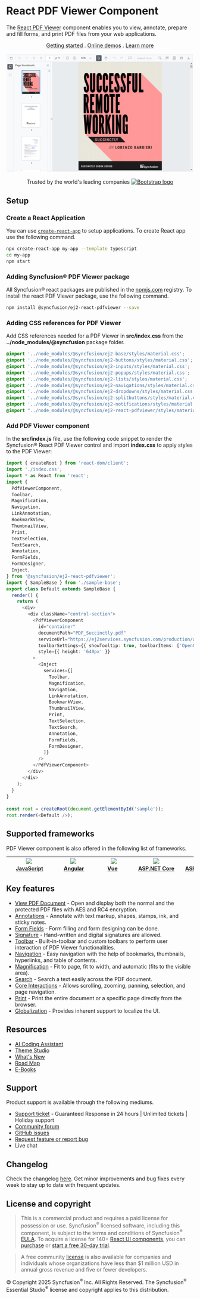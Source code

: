 # React PDF Viewer Component

The [React PDF Viewer](https://www.syncfusion.com/pdf-viewer-sdk/react-pdf-viewer?utm_source=npm&utm_medium=listing&utm_campaign=react-pdf-viewer-npm) component enables you to view, annotate, prepare and fill forms, and print PDF files from your web applications.

<p align="center">
    <a href="https://help.syncfusion.com/document-processing/pdf/pdf-viewer/react/getting-started/?utm_source=npm&utm_medium=listing&utm_campaign=react-pdf-viewer-npm">Getting started</a> . 
    <a href="https://document.syncfusion.com/demos/pdf-viewer/react/index.html#/tailwind3/pdfviewer/default/?utm_source=npm&utm_medium=listing&utm_campaign=react-pdf-viewer-npm#/bootstrap5/pdfviewer/default">Online demos</a> . 
    <a href="https://www.syncfusion.com/pdf-viewer-sdk/react-pdf-viewer?utm_source=npm&utm_medium=listing&utm_campaign=react-pdf-viewer-npm">Learn more</a>
</p>

<p align="center">
    <img src="https://raw.githubusercontent.com/SyncfusionExamples/nuget-img/master/react/react-pdf-viewer.png" alt="React PDF Viewer Component"/>
</p>

<p align="center">
Trusted by the world's leading companies
  <a href="https://www.syncfusion.com">
    <img src="https://ej2.syncfusion.com/home/images/trusted_companies.png" alt="Bootstrap logo">
  </a>
</p>

## Setup

### Create a React Application

You can use [`create-react-app`](https://github.com/facebookincubator/create-react-app) to setup applications. To create React app use the following command.

```bash
npx create-react-app my-app --template typescript
cd my-app
npm start
```

### Adding Syncfusion&reg; PDF Viewer package

All Syncfusion&reg; react packages are published in the [npmjs.com](https://www.npmjs.com/~syncfusionorg) registry. To install the react PDF Viewer package, use the following command.

```bash
npm install @syncfusion/ej2-react-pdfviewer --save
```

### Adding CSS references for PDF Viewer

Add CSS references needed for a PDF Viewer in **src/index.css** from the **../node_modules/@syncfusion** package folder.

```css
@import '../node_modules/@syncfusion/ej2-base/styles/material.css';
@import '../node_modules/@syncfusion/ej2-buttons/styles/material.css';
@import '../node_modules/@syncfusion/ej2-inputs/styles/material.css';
@import '../node_modules/@syncfusion/ej2-popups/styles/material.css';
@import '../node_modules/@syncfusion/ej2-lists/styles/material.css';
@import '../node_modules/@syncfusion/ej2-navigations/styles/material.css';
@import '../node_modules/@syncfusion/ej2-dropdowns/styles/material.css';
@import '../node_modules/@syncfusion/ej2-splitbuttons/styles/material.css';
@import '../node_modules/@syncfusion/ej2-notifications/styles/material.css';  
@import "../node_modules/@syncfusion/ej2-react-pdfviewer/styles/material.css";
```

### Add PDF Viewer component

In the **src/index.js** file, use the following code snippet to render the Syncfusion&reg; React PDF Viewer control and import **index.css** to apply styles to the PDF Viewer:

```typescript
import { createRoot } from 'react-dom/client';
import './index.css';
import * as React from 'react';
import {
  PdfViewerComponent,
  Toolbar,
  Magnification,
  Navigation,
  LinkAnnotation,
  BookmarkView,
  ThumbnailView,
  Print,
  TextSelection,
  TextSearch,
  Annotation,
  FormFields,
  FormDesigner,
  Inject,
} from '@syncfusion/ej2-react-pdfviewer';
import { SampleBase } from './sample-base';
export class Default extends SampleBase {
  render() {
    return (
      <div>
        <div className="control-section">
          <PdfViewerComponent
            id="container"
            documentPath="PDF_Succinctly.pdf"
            serviceUrl="https://ej2services.syncfusion.com/production/web-services/api/pdfviewer"
            toolbarSettings={{ showTooltip: true, toolbarItems: ['OpenOption',  'PanTool', 'AnnotationEditTool', 'FormDesignerEditTool', ], annotationToolbarItems: ['HandWrittenSignatureTool'], formDesignerToolbarItems: ['TextboxTool', 'PasswordTool', ] }} 
            style={{ height: '640px' }}
          >
            <Inject
              services={[
                Toolbar,
                Magnification,
                Navigation,
                LinkAnnotation,
                BookmarkView,
                ThumbnailView,
                Print,
                TextSelection,
                TextSearch,
                Annotation,
                FormFields,
                FormDesigner,
              ]}
            />
          </PdfViewerComponent>
        </div>
      </div>
    );
  }
}

const root = createRoot(document.getElementById('sample'));
root.render(<Default />);
```

## Supported frameworks

PDF Viewer component is also offered in the following list of frameworks.

| [<img src="https://ej2.syncfusion.com/github/images/js.svg" height="50" />](https://www.syncfusion.com/pdf-viewer-sdk/javascript-pdf-viewer?utm_medium=listing&utm_source=github)<br/>&nbsp;&nbsp;&nbsp;&nbsp;&nbsp;[JavaScript](https://www.syncfusion.com/pdf-viewer-sdk/javascript-pdf-viewer?utm_medium=listing&utm_source=github)&nbsp;&nbsp;&nbsp;&nbsp; | [<img src="https://ej2.syncfusion.com/github/images/angular-new.svg"  height="50" />](https://www.syncfusion.com/pdf-viewer-sdk/angular-pdf-viewer/?utm_medium=listing&utm_source=github)<br/>&nbsp;&nbsp;&nbsp;&nbsp;&nbsp;&nbsp;&nbsp;[Angular](https://www.syncfusion.com/pdf-viewer-sdk/angular-pdf-viewer/?utm_medium=listing&utm_source=github)&nbsp;&nbsp;&nbsp;&nbsp;&nbsp;&nbsp; | [<img src="https://ej2.syncfusion.com/github/images/vue.svg" height="50" />](https://www.syncfusion.com/pdf-viewer-sdk/vue-pdf-viewer?utm_medium=listing&utm_source=github)<br/>&nbsp;&nbsp;&nbsp;&nbsp;&nbsp;&nbsp;&nbsp;[Vue](https://www.syncfusion.com/pdf-viewer-sdk/vue-pdf-viewer?utm_medium=listing&utm_source=github)&nbsp;&nbsp;&nbsp;&nbsp;&nbsp;&nbsp;&nbsp;&nbsp;&nbsp; | [<img src="https://ej2.syncfusion.com/github/images/netcore.svg" height="50" />](https://www.syncfusion.com/pdf-viewer-sdk/asp-net-core-pdf-viewer?utm_medium=listing&utm_source=github)<br/>&nbsp;&nbsp;[ASP.NET&nbsp;Core](https://www.syncfusion.com/pdf-viewer-sdk/asp-net-core-pdf-viewer?utm_medium=listing&utm_source=github)&nbsp;&nbsp; | [<img src="https://ej2.syncfusion.com/github/images/netmvc.svg" height="50" />](https://www.syncfusion.com/pdf-viewer-sdk/asp-net-mvc-pdf-viewer?utm_medium=listing&utm_source=github)<br/>&nbsp;&nbsp;[ASP.NET&nbsp;MVC](https://www.syncfusion.com/pdf-viewer-sdk/asp-net-mvc-pdf-viewer?utm_medium=listing&utm_source=github)&nbsp;&nbsp; | 
| :-----: | :-----: | :-----: | :-----: | :-----: |

## Key features

* [View PDF Document](https://help.syncfusion.com/document-processing/pdf/pdf-viewer/react/getting-started/) - Open and display both the normal and the protected PDF files with AES and RC4 encryption.
* [Annotations](https://help.syncfusion.com/document-processing/pdf/pdf-viewer/react/annotation/text-markup-annotation/) - Annotate with text markup, shapes, stamps, ink, and sticky notes.
* [Form Fields](https://help.syncfusion.com/document-processing/pdf/pdf-viewer/react/form-designer/create-fillable-pdf-forms/create-programmatically/) - Form filling and form designing can be done.
* [Signature](https://help.syncfusion.com/document-processing/pdf/pdf-viewer/angular/handwritten-signature/) - Hand-written and digital signatures are allowed.
* [Toolbar](https://help.syncfusion.com/document-processing/pdf/pdf-viewer/react/toolbar/) - Built-in-toolbar and custom toolbars to perform user interaction of PDF Viewer functionalities.
* [Navigation](https://help.syncfusion.com/document-processing/pdf/pdf-viewer/react/navigation/) - Easy navigation with the help of bookmarks, thumbnails, hyperlinks, and table of contents.
* [Magnification](https://help.syncfusion.com/document-processing/pdf/pdf-viewer/react/magnification/) - Fit to page, fit to width, and automatic (fits to the visible area).
* [Search](https://help.syncfusion.com/document-processing/pdf/pdf-viewer/react/text-search/) - Search a text easily across the PDF document.	
* [Core Interactions](https://help.syncfusion.com/document-processing/pdf/pdf-viewer/react/interaction-mode/) - Allows scrolling, zooming, panning, selection, and page navigation.
* [Print](https://help.syncfusion.com/document-processing/pdf/pdf-viewer/react/print/) - Print the entire document or a specific page directly from the browser.
* [Globalization](https://help.syncfusion.com/document-processing/pdf/pdf-viewer/react/globalization/) - Provides inherent support to localize the UI.

## Resources

* [AI Coding Assistant](https://ej2.syncfusion.com/react/documentation/ai-coding-assistants/overview)
* [Theme Studio](https://ej2.syncfusion.com/themestudio/)
* [What's New](https://www.syncfusion.com/products/whatsnew/pdf-viewer-sdk?utm_medium=listing&utm_source=github)
* [Road Map](https://www.syncfusion.com/products/roadmap/pdf-viewer-sdk)
* [E-Books](https://www.syncfusion.com/succinctly-free-ebooks?searchkey=react&type=all)

## Support

Product support is available through the following mediums.

* [Support ticket](https://support.syncfusion.com/support/tickets/create) - Guaranteed Response in 24 hours | Unlimited tickets | Holiday support
* [Community forum](https://www.syncfusion.com/forums/pdf-viewer-sdk?utm_source=npm&utm_medium=listing&utm_campaign=react-pdf-viewer-npm)
* [GitHub issues](https://github.com/syncfusion/ej2-react-ui-components/issues/new)
* [Request feature or report bug](https://www.syncfusion.com/feedback/pdf-viewer-sdk?utm_source=npm&utm_medium=listing&utm_campaign=react-pdf-viewer-npm)
* Live chat

## Changelog

Check the changelog [here](https://github.com/syncfusion/ej2-react-ui-components/blob/master/components/pdfviewer/CHANGELOG.md?utm_source=npm&utm_medium=listing&utm_campaign=react-pdf-viewer-npm). Get minor improvements and bug fixes every week to stay up to date with frequent updates.

## License and copyright

> This is a commercial product and requires a paid license for possession or use. Syncfusion<sup>®</sup> licensed software, including this component, is subject to the terms and conditions of Syncfusion<sup>®</sup> [EULA](https://www.syncfusion.com/eula/es/). To acquire a license for 140+ [React UI components](https://www.syncfusion.com/react-components), you can [purchase](https://www.syncfusion.com/sales/products) or [start a free 30-day trial](https://www.syncfusion.com/account/manage-trials/start-trials).

> A free community [license](https://www.syncfusion.com/products/communitylicense) is also available for companies and individuals whose organizations have less than $1 million USD in annual gross revenue and five or fewer developers.

&copy; Copyright 2025 Syncfusion<sup>®</sup> Inc. All Rights Reserved. The Syncfusion<sup>®</sup> Essential Studio<sup>®</sup> license and copyright applies to this distribution.
